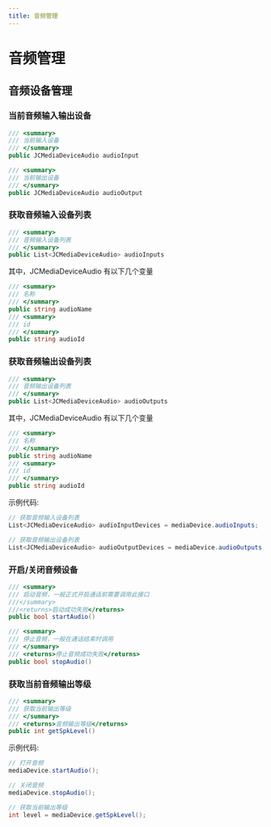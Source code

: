 ```yaml
---
title: 音频管理
---
```

# 音频管理

## 音频设备管理

### 当前音频输入输出设备

```csharp
/// <summary>
/// 当前输入设备
/// </summary>
public JCMediaDeviceAudio audioInput

/// <summary>
/// 当前输出设备
/// </summary>
public JCMediaDeviceAudio audioOutput
```

### 获取音频输入设备列表

```csharp
/// <summary>
/// 音频输入设备列表
/// </summary>
public List<JCMediaDeviceAudio> audioInputs
```

其中，JCMediaDeviceAudio 有以下几个变量

```csharp
/// <summary>
/// 名称
/// </summary>
public string audioName
/// <summary>
/// id
/// </summary>
public string audioId
```

### 获取音频输出设备列表

```csharp
/// <summary>
/// 音频输出设备列表
/// </summary>
public List<JCMediaDeviceAudio> audioOutputs
```

其中，JCMediaDeviceAudio 有以下几个变量

```csharp
/// <summary>
/// 名称
/// </summary>
public string audioName
/// <summary>
/// id
/// </summary>
public string audioId
```

示例代码:

```csharp
// 获取音频输入设备列表
List<JCMediaDeviceAudio> audioInputDevices = mediaDevice.audioInputs;

// 获取音频输出设备列表
List<JCMediaDeviceAudio> audioOutputDevices = mediaDevice.audioOutputs;
```

### 开启/关闭音频设备

```csharp
/// <summary>
/// 启动音频，一般正式开启通话前需要调用此接口
///</summary>
///<returns>启动成功失败</returns>
public bool startAudio()

/// <summary>
/// 停止音频，一般在通话结束时调用
/// </summary>
/// <returns>停止音频成功失败</returns>
public bool stopAudio()
```

### 获取当前音频输出等级

```csharp
/// <summary>
/// 获取当前输出等级
/// </summary>
/// <returns>音频输出等级</returns>
public int getSpkLevel()
```

示例代码:

```csharp
// 打开音频
mediaDevice.startAudio();

// 关闭音频
mediaDevice.stopAudio();

// 获取当前输出等级
int level = mediaDevice.getSpkLevel();
```
